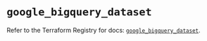 # `google_bigquery_dataset`

Refer to the Terraform Registry for docs: [`google_bigquery_dataset`](https://registry.terraform.io/providers/hashicorp/google/6.34.0/docs/resources/bigquery_dataset).
